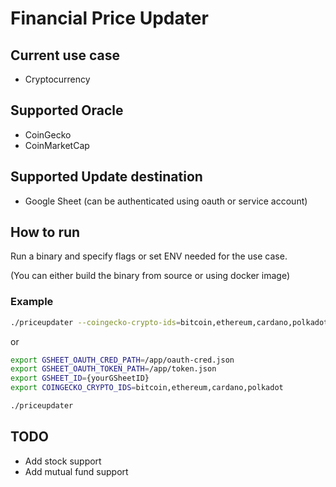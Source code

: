 # Financial Price Updater

## Current use case

- Cryptocurrency

## Supported Oracle

- CoinGecko
- CoinMarketCap

## Supported Update destination

- Google Sheet (can be authenticated using oauth or service account)

## How to run

Run a binary and specify flags or set ENV needed for the use case.

(You can either build the binary from source or using docker image)

### Example

```bash
./priceupdater --coingecko-crypto-ids=bitcoin,ethereum,cardano,polkadot --gsheet-oauth-cred-path={yourOauthCredentialPath} --gsheet-oauth-token-path={pathToStoreOauthToken} --gsheet-id={yourGSheetID}
```

or

```bash
export GSHEET_OAUTH_CRED_PATH=/app/oauth-cred.json
export GSHEET_OAUTH_TOKEN_PATH=/app/token.json
export GSHEET_ID={yourGSheetID}
export COINGECKO_CRYPTO_IDS=bitcoin,ethereum,cardano,polkadot

./priceupdater
```

## TODO

- Add stock support
- Add mutual fund support
